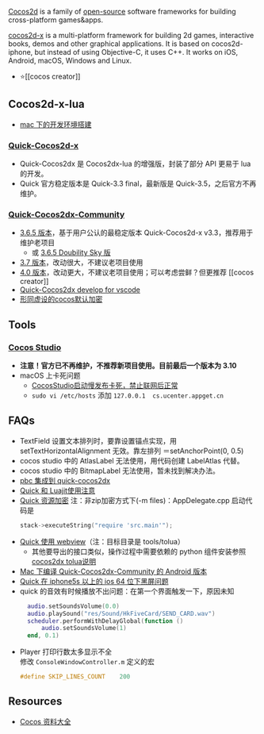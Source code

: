 [Cocos2d](http://cocos2d.org/) is a family of [open-source](https://github.com/cocos2d) software frameworks for building cross-platform games&apps.

[cocos2d-x](https://github.com/cocos2d/cocos2d-x) is a multi-platform framework for building 2d games, interactive books, demos and other graphical applications. It is based on cocos2d-iphone, but instead of using Objective-C, it uses C++. It works on iOS, Android, macOS, Windows and Linux.


- :star:[[cocos creator]]



## Cocos2d-x-lua
- [mac 下的开发环境搭建](http://sunhantao.github.io/2016/02/13/Mac%E4%B8%8B%E7%BC%96%E7%A0%81%E8%B0%83%E8%AF%95Cocos2dx-lua%E7%9A%84%E5%B7%A5%E5%85%B7/)

### [Quick-Cocos2d-x](https://github.com/chukong/quick-cocos2d-x)
- Quick-Cocos2dx 是 Cocos2dx-lua 的增强版，封装了部分 API 更易于 lua 的开发。
- Quick 官方稳定版本是 Quick-3.3 final，最新版是 Quick-3.5，之后官方不再维护。

### [Quick-Cocos2dx-Community](http://www.cocos2d-lua.org/)
- [3.6.5 版本](https://github.com/u0u0/Quick-Cocos2dx-Community/tree/3.6.5_Release)，基于用户公认的最稳定版本 Quick-Cocos2d-x v3.3，推荐用于维护老项目
  - 或 [3.6.5 Doubility Sky 版](https://github.com/doubility-sky/Quick-Cocos2dx-Community/tree/dev)
- [3.7 版本](https://github.com/u0u0/Quick-Cocos2dx-Community)，改动很大，不建议老项目使用
- [4.0 版本](https://github.com/u0u0/Cocos2d-Lua-Community)，改动更大，不建议老项目使用；可以考虑尝鲜？但更推荐 [[cocos creator]]
- [Quick-Cocos2dx develop for vscode](https://github.com/leitwolf/vscode-QuickXDev)
- [形同虚设的cocos默认加密](https://blog.shuax.com/archives/decryptcocos.html)



## Tools

### [Cocos Studio](http://www.cocos2d-x.org/download/cocos)
- **注意！官方已不再维护，不推荐新项目使用。目前最后一个版本为 3.10**
- macOS 上卡死问题
  - [CocosStudio启动慢发布卡死，禁止联网后正常](https://forum.cocos.org/t/cocosstudio/41214/12)
  - `sudo vi /etc/hosts` 添加 `127.0.0.1  cs.ucenter.appget.cn`



## FAQs
- TextField 设置文本排列时，要靠设置锚点实现，用 setTextHorizontalAlignment 无效。靠左排列 ＝setAnchorPoint(0, 0.5)
- cocos studio 中的 AtlasLabel 无法使用，用代码创建 LabelAtlas 代替。
- cocos studio 中的 BitmapLabel 无法使用，暂未找到解决办法。
- [pbc 集成到 quick-cocos2dx](http://www.cnblogs.com/suncoolcat/p/3297313.html)
- [Quick 和 Luajit使用注意](http://tairan.com/archives/10561/)
- [Quick 资源加密](http://tairan.com/archives/10157/) 注：非zip加密方式下(-m files)：AppDelegate.cpp 启动代码是
  ```C++
  stack->executeString("require 'src.main'"); 
  ```
- [Quick 使用 webview](http://my.oschina.net/u/1582495/blog/465695)（注：目标目录是 tools/tolua）
  - 其他要导出的接口类似，操作过程中需要依赖的 python 组件安装参照[cocos2dx tolua说明](https://github.com/cocos2d/cocos2d-x/tree/c9306a053f051325a03b5297be7be6d645584780/tools/tolua)
- [Mac 下编译 Quick-Cocos2dx-Community 的 Android 版本](http://tairan.com/archives/10567/)
- [Quick 在 iphone5s 以上的 ios 64 位下黑屏问题](http://www.cnblogs.com/yans/p/yans.html)
- quick 的音效有时候播放不出问题：在第一个界面触发一下，原因未知
  ```lua
    audio.setSoundsVolume(0.0)
    audio.playSound("res/Sound/HkFiveCard/SEND_CARD.wav")
    scheduler.performWithDelayGlobal(function ()
        audio.setSoundsVolume(1)
    end, 0.1)
  ```
- Player 打印行数太多显示不全  
  修改 `ConsoleWindowController.m` 定义的宏  
  ```cpp
  #define SKIP_LINES_COUNT    200
  ```



## Resources
- [Cocos 资料大全](https://github.com/fusijie/Cocos-Resource)
